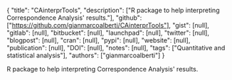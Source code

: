 {
  "title": "CAinterprTools",
  "description": ["R package to help interpreting Correspondence Analysis' results."],
  "github": ["https://github.com/gianmarcoalberti/CAinterprTools"],
  "gist": [null],
  "gitlab": [null],
  "bitbucket": [null],
  "launchpad": [null],
  "twitter": [null],
  "blogpost": [null],
  "cran": [null],
  "pypi": [null],
  "website": [null],
  "publication": [null],
  "DOI": [null],
  "notes": [null],
  "tags": ["Quantitative and statistical analysis"],
  "authors": ["gianmarcoalberti"]
}

<!-- Generated by csv2md.R – do not edit by hand -->

R package to help interpreting Correspondence Analysis' results.